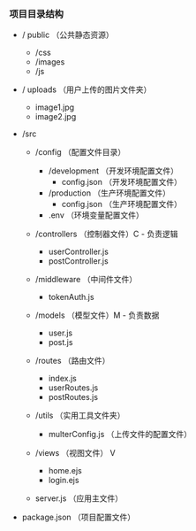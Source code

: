 ### 项目目录结构

- / public                      （公共静态资源）
  - /css
  - /images
  - /js

- / uploads                     （用户上传的图片文件夹）
    - image1.jpg
    - image2.jpg

- /src
  - /config                    （配置文件目录）
    - /development             （开发环境配置文件）
      - config.json            （开发环境配置文件）
    - /production              （生产环境配置文件）
      - config.json            （生产环境配置文件）
    - .env                     （环境变量配置文件）

  - /controllers               （控制器文件）C - 负责逻辑
    - userController.js
    - postController.js

  - /middleware                （中间件文件）
    - tokenAuth.js

  - /models                    （模型文件）M - 负责数据
    - user.js
    - post.js

  - /routes                    （路由文件）
    - index.js
    - userRoutes.js
    - postRoutes.js

  - /utils                     （实用工具文件夹）
    - multerConfig.js           （上传文件的配置文件）
  
  - /views                     （视图文件） V
    - home.ejs
    - login.ejs

  - server.js                  （应用主文件）

- package.json                 （项目配置文件）